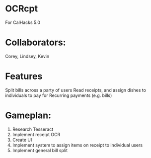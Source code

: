 # OCRcpt
For CalHacks 5.0
# Collaborators: 
Corey, Lindsey, Kevin

# Features
Split bills across a party of users
Read receipts, and assign dishes to individuals to pay for
Recurring payments (e.g. bills)

# Gameplan:
1. Research Tesseract
2. Implement receipt OCR
3. Create UI
4. Implement system to assign items on receipt to individual users
5. Implement general bill split



